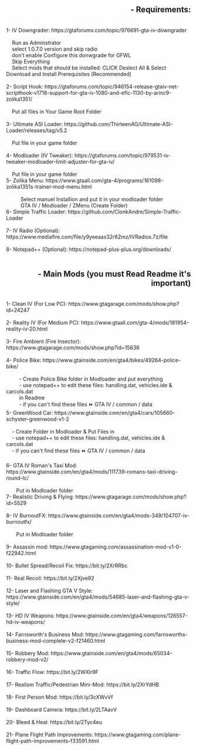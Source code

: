 <h2 style="text-align: right;">&nbsp; - Requirements:</h2><div><br /></div><div>1- IV Downgrader: https://gtaforums.com/topic/976691-gta-iv-downgrader</div><div><br /></div><div>&nbsp; &nbsp; Run as Adminstrator</div><div>&nbsp; &nbsp; select 1.0.7.0 version and skip radio</div><div>&nbsp; &nbsp; don't enable Configure this donwgrade for GFWL</div><div>&nbsp; &nbsp; Skip Everything&nbsp;</div><div>&nbsp; &nbsp; Select mods that should be installed: CLICK Deslect All &amp; Select Download and Install Prerequisites (Recommended)</div><div><br /></div><div>2- Script Hook: https://gtaforums.com/topic/946154-release-gtaiv-net-scripthook-v1718-support-for-gta-iv-1080-and-eflc-1130-by-arinc9-zolika1351/</div><div>&nbsp; &nbsp;&nbsp;</div><div>&nbsp; &nbsp; Put all files in Your Game Root Folder</div><div><br /></div><div>3- Ultimate ASI Loader: https://github.com/ThirteenAG/Ultimate-ASI-Loader/releases/tag/v5.2</div><div>&nbsp; &nbsp;&nbsp;</div><div>&nbsp; &nbsp; Put file in your game folder</div><div><br /></div><div>4- Modloader (IV Tweaker): https://gtaforums.com/topic/979531-iv-tweaker-modloader-limit-adjuster-for-gta-iv/</div><div>&nbsp; &nbsp;&nbsp;</div><div>&nbsp; &nbsp; Put file in your game folder</div><div>5- Zolika Menu: https://www.gtaall.com/gta-4/programs/161098-zolika1351s-trainer-mod-menu.html</div><div><br /></div><div>&nbsp; &nbsp; &nbsp; &nbsp; &nbsp; Select manuel Installion and put it in your modloader folder</div><div>&nbsp; &nbsp; &nbsp; &nbsp; &nbsp; GTA IV / Modloader / ZMenu (Create Folder)</div><div>6- Simple Traffic Loader: https://github.com/ClonkAndre/Simple-Traffic-Loader</div><div><br /></div><div>7- IV Radio (Optional): https://www.mediafire.com/file/y9yeeaas32r62mz/IVRadios.7z/file</div><div><br /></div><div>8- Notepad++ (Optional): https://notepad-plus-plus.org/downloads/</div><div>&nbsp; &nbsp;&nbsp;</div><h2 style="text-align: right;">- Main Mods (you must Read Readme it's important)</h2><div><br /></div><div>1- Clean IV (For Low PC): https://www.gtagarage.com/mods/show.php?id=24247</div><div><br /></div><div>2- Reality IV (For Medium PC): https://www.gtaall.com/gta-4/mods/181954-reality-iv-20.html</div><div><br /></div><div>3- Fire Ambient (Fire Insector): https://www.gtagarage.com/mods/show.php?id=15636</div><div><br /></div><div>4- Police Bike: https://www.gtainside.com/en/gta4/bikes/49264-police-bike/</div><div>&nbsp; &nbsp; &nbsp; &nbsp; &nbsp; &nbsp;</div><div>&nbsp; &nbsp; &nbsp; &nbsp; &nbsp;- Create Police Bike folder in Modloader and put everything</div><div>&nbsp; &nbsp; &nbsp; &nbsp; &nbsp;- use notepad++ to edit these files: handling.dat, vehicles.ide &amp; carcols.dat</div><div>&nbsp; &nbsp; &nbsp; &nbsp; &nbsp;in Readme</div><div>&nbsp; &nbsp; &nbsp; &nbsp; &nbsp;- if you can't find these files ⏩ GTA IV / common / data&nbsp;</div><div>5- GreenWood Car: https://www.gtainside.com/en/gta4/cars/105660-schyster-greenwood-v1-2</div><div><br /></div><div>&nbsp; &nbsp; - Create Folder in Modloader &amp; Put Files in</div><div>&nbsp; &nbsp; - use notepad++ to edit these files: handling.dat, vehicles.ide &amp; carcols.dat</div><div>&nbsp; &nbsp; - if you can't find these files ⏩ GTA IV / common / data&nbsp;</div><div><br /></div><div>6- GTA IV Roman's Taxi Mod: https://www.gtainside.com/en/gta4/mods/111739-romans-taxi-driving-round-lc/</div><div><br /></div><div>&nbsp; &nbsp; &nbsp; &nbsp;Put in Modloader folder</div><div>7- Realistic Driving &amp; Flying: https://www.gtagarage.com/mods/show.php?id=5529</div><div><br /></div><div>8- IV BurnoutFX: https://www.gtainside.com/en/gta4/mods-349/104707-iv-burnoutfx/</div><div><br /></div><div>&nbsp; &nbsp; &nbsp; &nbsp;Put in Modloader folder</div><div><br /></div><div>9- Assassin mod: https://www.gtagaming.com/assassination-mod-v1-0-f22942.html</div><div><br /></div><div>10- Bullet Spread/Recoil Fix: https://bit.ly/2XrRRbc</div><div><br /></div><div>11- Real Recoil: https://bit.ly/2Xjve92</div><div><br /></div><div>12- Laser and Flashing GTA V Style: https://www.gtainside.com/en/gta4/mods/54685-laser-and-flashing-gta-v-style/</div><div><br /></div><div>13- HD IV Weapons: https://www.gtainside.com/en/gta4/weapons/126557-hd-iv-weapons/</div><div><br /></div><div>14- Farnsworth's Business Mod: https://www.gtagaming.com/farnsworths-business-mod-complete-v2-f21460.html</div><div><br /></div><div>15- Robbery Mod: https://www.gtainside.com/en/gta4/mods/65034-robbery-mod-v2/</div><div><br /></div><div>16- Traffic Flow: https://bit.ly/2WXlr9F</div><div><br /></div><div>17- Realism Traffic/Pedestrian Mini-Mod: https://bit.ly/2XrYdHB</div><div><br /></div><div>18- First Person Mod: https://bit.ly/3cXWvVf</div><div><br /></div><div>19- Dashboard Camera: https://bit.ly/2LTAavV</div><div><br /></div><div>20- Bleed &amp; Heal: https://bit.ly/2Tyc4eu</div><div><br /></div><div>21- Plane Flight Path Improvements: https://www.gtagaming.com/plane-flight-path-improvements-f33591.html</div>
